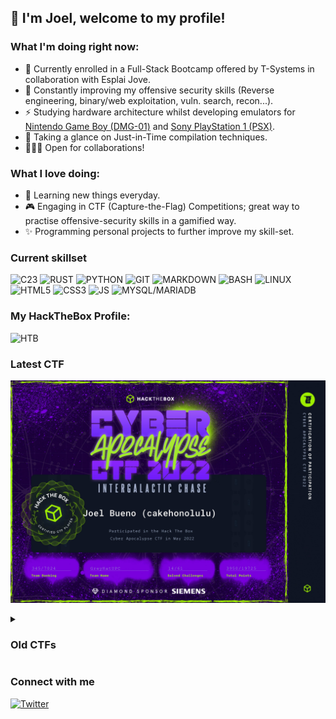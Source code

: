 ## 🫧 I'm Joel, welcome to my profile!

### What I'm doing right now:

- 🚧 Currently enrolled in a Full-Stack Bootcamp offered by T-Systems in collaboration with Esplai Jove.
- 🚩 Constantly improving my offensive security skills (Reverse engineering, binary/web exploitation, vuln. search, recon...).
- ⚡ Studying hardware architecture whilst developing emulators for <a href="https://github.com/cakehonolulu/GameGirl">Nintendo Game Boy (DMG-01)</a> and <a href="https://github.com/cakehonolulu/SimpleStation">Sony PlayStation 1 (PSX)</a>.
- 🔭 Taking a glance on Just-in-Time compilation techniques.
- 🧑🏽‍💻 Open for collaborations!

### What I love doing:
- 📖 Learning new things everyday.
- 🎮 Engaging in CTF (Capture-the-Flag) Competitions; great way to practise offensive-security skills in a gamified way.
- ✨ Programming personal projects to further improve my skill-set.

### Current skillset
<div class="abilities"> 
<img alt="C23" src="https://cdn.jsdelivr.net/gh/devicons/devicon/icons/c/c-plain.svg" width="35" height="35" />
<img alt="RUST" src="https://cdn.jsdelivr.net/gh/devicons/devicon/icons/rust/rust-plain.svg" width="35" height="35" />
<img alt="PYTHON" src="https://cdn.jsdelivr.net/gh/devicons/devicon/icons/python/python-original-wordmark.svg" width="35" height="35" />
<img alt="GIT" src="https://cdn.jsdelivr.net/gh/devicons/devicon/icons/git/git-original.svg" width="35" height="35" />
<img alt="MARKDOWN" src="https://cdn.jsdelivr.net/gh/devicons/devicon/icons/markdown/markdown-original.svg" width="35" height="35" />
<img alt="BASH" src="https://cdn.jsdelivr.net/gh/devicons/devicon/icons/bash/bash-original.svg" width="35" height="35" />
<img alt="LINUX" src="https://cdn.jsdelivr.net/gh/devicons/devicon/icons/linux/linux-plain.svg" width="35" height="35" />
<img alt="HTML5" src="https://cdn.jsdelivr.net/gh/devicons/devicon/icons/html5/html5-original-wordmark.svg" width="35" height="35" />
<img alt="CSS3" src="https://cdn.jsdelivr.net/gh/devicons/devicon/icons/css3/css3-original-wordmark.svg" width="35" height="35" />
<img alt="JS" src="https://cdn.jsdelivr.net/gh/devicons/devicon/icons/javascript/javascript-original.svg" width="35" height="35" />
<img alt="MYSQL/MARIADB" src="https://cdn.jsdelivr.net/gh/devicons/devicon/icons/mysql/mysql-original-wordmark.svg" width="35" height="35" />
  
<br>
<h3>My HackTheBox Profile:</h3>
<img alt="HTB" src="https://www.hackthebox.com/badge/image/1009760" />
</div>

### Latest CTF

![Twitter](resources/images/CTF-Cyber-Apocalypse-2022-cakehonolulu.jpg)

<details>
  <summary><h3>Old CTFs</h3></summary>
 
<a href="https://cakehonolulu.github.io/writeups/hackupc/2022/thegame.html"><h2>HackUPC's 2022 The Game CTF</h2></a>
<img alt="HTB" src="resources/images/thegame.png" />

<a href="https://cakehonolulu.github.io/writeups/hackupc/2022/aoc.html"><h2>2022 Advent of HackUPC CTF (Prelude for The Game)</h2></a>
  <img alt="HTB" src="resources/images/advent.png" />
 
</details>


### Connect with me

[![Twitter](https://img.shields.io/twitter/follow/cakehonolulu?color=lightblue&label=Twitter&logo=red&logoColor=red&style=flat-square)](https://twitter.com/intent/follow?screen_name=cakehonolulu)
